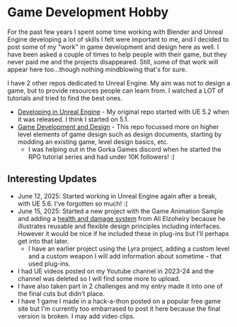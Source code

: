 # Game Development Hobby

For the past few years I spent some time working with Blender and Unreal Engine developing a lot of skills I felt were important to me, and I decided to post some of my "work" in game development and design here as well. I have been asked a couple of times to help people with their game, but they never paid me and the projects disappeared. Still, some of that work will appear here too...though nothing mindblowing that's for sure.

I have 2 other repos dedicated to Unreal Engine. My aim was not to design a game, but to provide resources people can learn from. I watched a LOT of tutorials and tried to find the best ones.

* [Developing in Unreal Engine](https://github.com/rickhenderson/developing-in-unreal-engine) - My original repo started with UE 5.2 when it was released. I think I started on 5.1.
* [Game Development and Design](https://github.com/rickhenderson/game-development-and-design) - This repo focussed more on higher level elements of game design such as design documents, starting by modding an existing game, level design basics, etc.
  * I was helping out in the Gorka Games discord when he started the RPG tutorial series and had under 10K followers! :)


## Interesting Updates

* June 12, 2025: Started working in Unreal Engine again after a break, with UE 5.6. I've forgotten so much! :(
* June 15, 2025: Started a new project with the Game Animation Sample and adding a [health and damage system](https://www.youtube.com/watch?v=o3uFXnNxwKE&ab_channel=AliElzoheiry) from Ali Elzoheiry because he illustrates reusable and flexible design principles including interfaces. However it would be nice if he included these in plug-ins but I'll perhaps get into that later.
  * I have an earlier project using the Lyra project, adding a custom level and a custom weapon I will add information about sometime - that used plug-ins.
* I had UE videos posted on my Youtube channel in 2023-24 and the channel was deleted so I will find some more to upload.
* I have also taken part in 2 challenges and my entry made it into one of the final cuts but didn't place.
* I have 1 game I made in a hack-a-thon posted on a popular free game site but I'm currently too embarrased to post it here because the final version is broken. I may add video clips.


